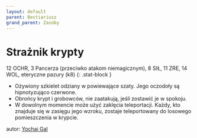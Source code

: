```yaml
---
layout: default
parent: Bestiariusz
grand_parent: Zasoby
---
```


# Strażnik krypty

12 OCHR, 3 Pancerza (przeciwko atakom niemagicznym), 8 SIŁ, 11 ZRE, 14 WOL, eteryczne pazury (k8)
{: .stat-block }

- Ożywiony szkielet odziany w powiewające szaty. Jego oczodoły są hipnotyzująco czerwone.
- Obrońcy krypt i grobowców, nie zaatakują, jeśli zostawić je w spokoju.
- W dowolnym momencie może użyć zaklęcia teleportacji. Każdy, kto znajduje się w zasięgu jego wzroku, zostaje teleportowany do losowego pomieszczenia w krypcie.

autor: [Yochai Gal](https://newschoolrevolution.com)
